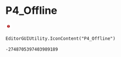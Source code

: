 # P4_Offline
![](/img/P4_Offline.png)

``` CSharp
EditorGUIUtility.IconContent("P4_Offline")
```
```
-2748705397403989189
```
